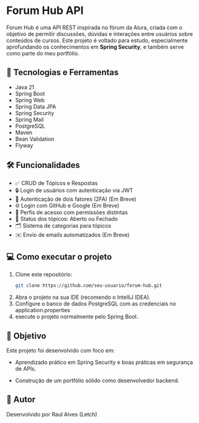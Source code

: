 # Forum Hub API

Forum Hub é uma API REST inspirada no fórum da Alura, criada com o objetivo de permitir discussões, dúvidas e interações entre usuários sobre conteúdos de cursos. Este projeto é voltado para estudo, especialmente aprofundando os conhecimentos em **Spring Security**, e também serve como parte do meu portfólio.

## 🚀 Tecnologias e Ferramentas

- Java 21  
- Spring Boot  
- Spring Web  
- Spring Data JPA  
- Spring Security  
- Spring Mail  
- PostgreSQL  
- Maven  
- Bean Validation  
- Flyway  

## 🛠️ Funcionalidades

- ✅ CRUD de Tópicos e Respostas  
- 🔒 Login de usuários com autenticação via JWT  
- 🔐 Autenticação de dois fatores (2FA) (Em Breve)
- 🌐 Login com GitHub e Google (Em Breve)
- 👥 Perfis de acesso com permissões distintas  
- 📌 Status dos tópicos: Aberto ou Fechado  
- 🗂️ Sistema de categorias para tópicos  
- ✉️ Envio de emails automatizados (Em Breve)

## 💻 Como executar o projeto

1. Clone este repositório:
   ```bash
   git clone https://github.com/seu-usuario/forum-hub.git
   
2. Abra o projeto na sua IDE (recomendo o IntelliJ IDEA).
3. Configure o banco de dados PostgreSQL com as credenciais no application.properties
4. execute o projeto normalmente pelo Spring Boot.

## 🎯 Objetivo
Este projeto foi desenvolvido com foco em:

- Aprendizado prático em Spring Security e boas práticas em segurança de APIs.

- Construção de um portfólio sólido como desenvolvedor backend.

## 👤 Autor
Desenvolvido por Raul Alves (Letch)
